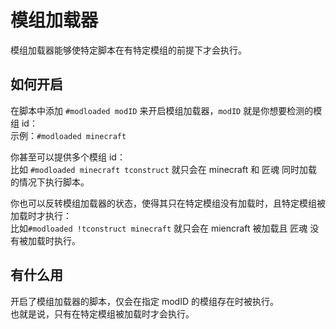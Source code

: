 # 模组加载器

模组加载器能够使特定脚本在有特定模组的前提下才会执行。

## 如何开启
在脚本中添加 `#modloaded modID` 来开启模组加载器，`modID` 就是你想要检测的模组 id：  
示例：`#modloaded minecraft`

你甚至可以提供多个模组 id：  
比如 `#modloaded minecraft tconstruct` 就只会在 minecraft 和 匠魂 同时加载的情况下执行脚本。

你也可以反转模组加载器的状态，使得其只在特定模组没有加载时，且特定模组被加载时才执行：  
比如`#modloaded !tconstruct minecraft` 就只会在 miencraft 被加载且 匠魂 没有被加载时执行。

## 有什么用
开启了模组加载器的脚本，仅会在指定 modID 的模组存在时被执行。  
也就是说，只有在特定模组被加载时才会执行。
